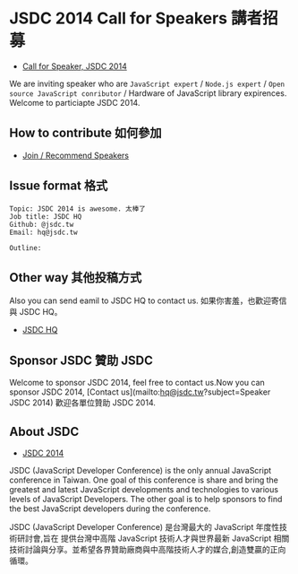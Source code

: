 # JSDC 2014 Call for Speakers 講者招募

 * [Call for Speaker, JSDC 2014](https://github.com/jsdc2014/speaker/issues/new)

We are inviting speaker who are `JavaScript expert` / `Node.js expert` / `Open source JavaScript conributor` / Hardware of JavaScript library expirences. Welcome to particiapte JSDC 2014.

## How to contribute 如何參加 

 * [Join / Recommend Speakers](https://github.com/jsdc2014/speaker/issues/new)
 
## Issue format 格式
	
	Topic: JSDC 2014 is awesome. 太棒了
	Job title: JSDC HQ
	Github: @jsdc.tw
	Email: hq@jsdc.tw
	
	Outline:

## Other way 其他投稿方式

Also you can send eamil to JSDC HQ to contact us.
如果你害羞，也歡迎寄信與 JSDC HQ。

 * [JSDC HQ](hq@jsdc.tw)

## Sponsor JSDC 贊助 JSDC

Welcome to sponsor JSDC 2014, feel free to contact us.Now you can sponsor JSDC 2014, [Contact us](mailto:hq@jsdc.tw?subject=Speaker JSDC 2014) 歡迎各單位贊助 JSDC 2014.

## About JSDC

 * [JSDC 2014](http://2014.jsdc.tw/)

JSDC (JavaScript Developer Conference) is the only annual JavaScript conference in Taiwan. One goal of this conference is share and bring the greatest and latest JavaScript developments and technologies to various levels of JavaScript Developers. The other goal is to help sponsors to find the best JavaScript developers during the conference.

JSDC (JavaScript Developer Conference) 是台灣最大的 JavaScript 年度性技術研討會,旨在 提供台灣中高階 JavaScript 技術⼈才與世界最新 JavaScript 相關技術討論與分享。並希望各界贊助廠商與中高階技術人才的媒合,創造雙贏的正向循環。

